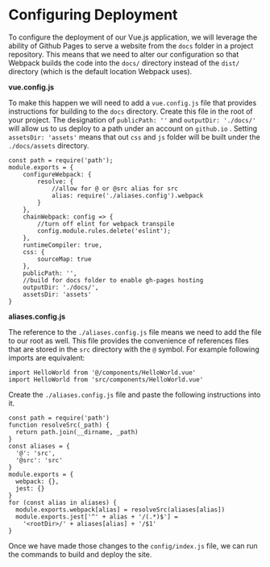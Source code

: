 # Configuring Deployment

To configure the deployment of our Vue.js application, we will leverage the ability of Github Pages to serve a website from the `docs` folder in a project repository. This means that we need to alter our configuration so that Webpack builds the code into the `docs/` directory instead of the `dist/` directory \(which is the default location Webpack uses\).

**vue.config.js**

To make this happen we will need to add a `vue.config.js` file that provides instructions for building to the `docs` directory.  Create this file in the root of your project.  The designation of `publicPath: ''` and `outputDir: './docs/'` will allow us to us deploy to a path under an account on `github.io` .  Setting `assetsDir: 'assets'` means that out `css` and `js` folder will be built under the `./docs/assets` directory.

```
const path = require('path');
module.exports = {
    configureWebpack: {
        resolve: {
            //allow for @ or @src alias for src
            alias: require('./aliases.config').webpack
        }
    },
    chainWebpack: config => {
        //turn off elint for webpack transpile
        config.module.rules.delete('eslint');
    },
    runtimeCompiler: true,
    css: {
        sourceMap: true
    },
    publicPath: '',
    //build for docs folder to enable gh-pages hosting
    outputDir: './docs/',
    assetsDir: 'assets'
}
```

**aliases.config.js**

The reference to the `./aliases.config.js` file means we need to add the file to our root as well.  This file provides the convenience of references files that are stored in the `src` directory with the `@` symbol.  For example following imports are equivalent:

```
import HelloWorld from '@/components/HelloWorld.vue'
import HelloWorld from 'src/components/HelloWorld.vue'
```

Create the `./aliases.config.js` file and paste the following instructions into it.

```
const path = require('path')
function resolveSrc(_path) {
  return path.join(__dirname, _path)
}
const aliases = {
  '@': 'src',
  '@src': 'src'
}
module.exports = {
  webpack: {},
  jest: {}
}
for (const alias in aliases) {
  module.exports.webpack[alias] = resolveSrc(aliases[alias])
  module.exports.jest['^' + alias + '/(.*)$'] =
    '<rootDir>/' + aliases[alias] + '/$1'
}

```





Once we have made those changes to the `config/index.js` file, we can run the commands to build and deploy the site.

